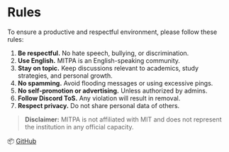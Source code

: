 # Rules

To ensure a productive and respectful environment, please follow these rules:

1. **Be respectful.** No hate speech, bullying, or discrimination.
2. **Use English.** MITPA is an English-speaking community.
3. **Stay on topic.** Keep discussions relevant to academics, study strategies, and personal growth.
4. **No spamming.** Avoid flooding messages or using excessive pings.
5. **No self-promotion or advertising.** Unless authorized by admins.
6. **Follow Discord ToS.** Any violation will result in removal.
7. **Respect privacy.** Do not share personal data of others.

> **Disclaimer:** MITPA is not affiliated with MIT and does not represent the institution in any official capacity.

📦 [GitHub](https://github.com/MITPAcademy)
